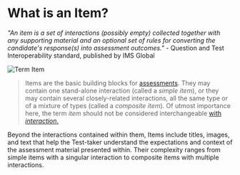 # What is an Item?

*"An item is a set of interactions (possibly empty) collected together with any supporting material and an optional set of rules for converting the candidate's response(s) into assessment outcomes."* - Question and Test Interoperability standard, published by IMS Global

![Term Item]()

>Items are the basic building blocks for [assessments](../terminology/what-is-a-test.md). They may contain one stand-alone interaction (called a *simple item*), or they may contain several closely-related interactions, all the same type or of a mixture of types (called a *composite item*). Of utmost importance here, the term *item* should not be considered interchangeable [with *interaction*.](../terminology/what-is-an-interaction.md) 

Beyond the interactions contained within them, Items include titles, images, and text that help the Test-taker understand the expectations and context of the assessment material presented within. Their complexity ranges from simple items with a singular interaction to composite items with multiple interactions.
